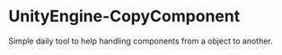 # UnityEngine-CopyComponent
Simple daily tool to help handling components from a object to another.
